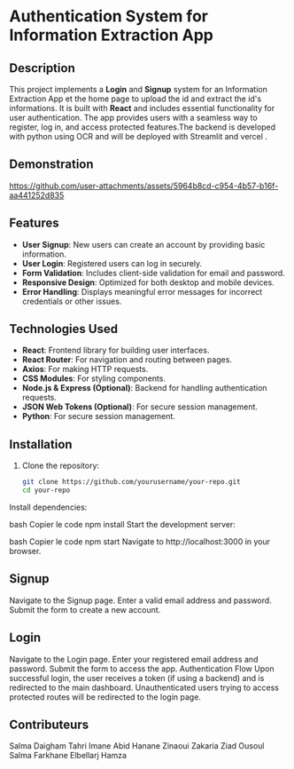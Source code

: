 
# Authentication System for Information Extraction App

## Description
This project implements a **Login** and **Signup** system for an Information Extraction App et the home page to upload the id and extract the id's informations. It is built with **React** and includes essential functionality for user authentication. The app provides users with a seamless way to register, log in, and access protected features.The backend is developed with python using OCR  and will be deployed with  Streamlit and vercel .
## Demonstration




https://github.com/user-attachments/assets/5964b8cd-c954-4b57-b16f-aa441252d835


## Features
- **User Signup**: New users can create an account by providing basic information.
- **User Login**: Registered users can log in securely.
- **Form Validation**: Includes client-side validation for email and password.
- **Responsive Design**: Optimized for both desktop and mobile devices.
- **Error Handling**: Displays meaningful error messages for incorrect credentials or other issues.

## Technologies Used
- **React**: Frontend library for building user interfaces.
- **React Router**: For navigation and routing between pages.
- **Axios**: For making HTTP requests.
- **CSS Modules**: For styling components.
- **Node.js & Express (Optional)**: Backend for handling authentication requests.
- **JSON Web Tokens (Optional)**: For secure session management.
- **Python**: For secure session management.

## Installation

1. Clone the repository:
   ```bash
   git clone https://github.com/yourusername/your-repo.git
   cd your-repo
Install dependencies:

bash
Copier le code
npm install
Start the development server:

bash
Copier le code
npm start
Navigate to http://localhost:3000 in your browser.



## Signup
Navigate to the Signup page.
Enter a valid email address and password.
Submit the form to create a new account.
## Login
Navigate to the Login page.
Enter your registered email address and password.
Submit the form to access the app.
Authentication Flow
Upon successful login, the user receives a token (if using a backend) and is redirected to the main dashboard.
Unauthenticated users trying to access protected routes will be redirected to the login page.




## Contributeurs
Salma Daigham 
Tahri Imane
Abid Hanane 
Zinaoui Zakaria
Ziad Ousoul
Salma Farkhane
Elbellarj Hamza
